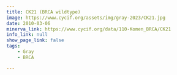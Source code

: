 ```yaml
---
title: CK21 (BRCA wildtype)
image: https://www.cycif.org/assets/img/gray-2023/CK21.jpg
date: 2010-03-06
minerva_link: https://www.cycif.org/data/110-Komen_BRCA/CK21
info_link: null
show_page_link: false
tags:
    - Gray
    - BRCA

---
```

